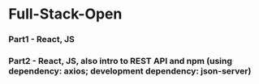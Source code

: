# Full-Stack-Open

### Part1 - React, JS
  
### Part2 - React, JS, also intro to REST API and npm (using dependency: axios; development dependency: json-server)

